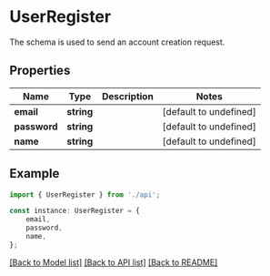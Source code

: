 # UserRegister

The schema is used to send an account creation request.

## Properties

Name | Type | Description | Notes
------------ | ------------- | ------------- | -------------
**email** | **string** |  | [default to undefined]
**password** | **string** |  | [default to undefined]
**name** | **string** |  | [default to undefined]

## Example

```typescript
import { UserRegister } from './api';

const instance: UserRegister = {
    email,
    password,
    name,
};
```

[[Back to Model list]](../README.md#documentation-for-models) [[Back to API list]](../README.md#documentation-for-api-endpoints) [[Back to README]](../README.md)
